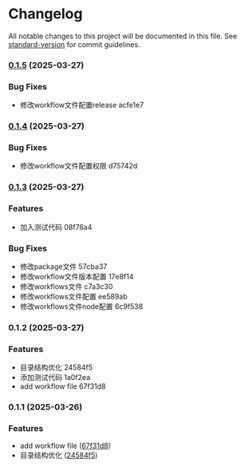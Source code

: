 # Changelog

All notable changes to this project will be documented in this file. See [standard-version](https://github.com/conventional-changelog/standard-version) for commit guidelines.

### [0.1.5](///compare/v0.1.4...v0.1.5) (2025-03-27)


### Bug Fixes

* 修改workflow文件配置release acfe1e7

### [0.1.4](///compare/v0.1.3...v0.1.4) (2025-03-27)


### Bug Fixes

* 修改workflow文件配置权限 d75742d

### [0.1.3](///compare/v0.1.2...v0.1.3) (2025-03-27)


### Features

* 加入测试代码 08f78a4


### Bug Fixes

* 修改package文件 57cba37
* 修改workflow文件版本配置 17e8f14
* 修改workflows文件 c7a3c30
* 修改workflows文件配置 ee589ab
* 修改workflows文件node配置 6c9f538

### 0.1.2 (2025-03-27)


### Features

* 目录结构优化 24584f5
* 添加测试代码 1a0f2ea
* add workflow file 67f31d8

### 0.1.1 (2025-03-26)


### Features

* add workflow file ([67f31d8](https://gitee.com/kevinJ0801/workflow-template/commit/67f31d87db5f0329895fb4e09670ac836ae19f40))
* 目录结构优化 ([24584f5](https://gitee.com/kevinJ0801/workflow-template/commit/24584f5989f9f681413b250ec4f267510276d64c))
